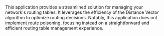 This application provides a streamlined solution for managing your network's routing tables. It leverages the efficiency of the Distance Vector algorithm to optimize routing decisions. Notably, this application does not implement route poisoning, focusing instead on a straightforward and efficient routing table management experience.
